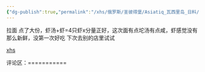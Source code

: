 ```yaml
---
{"dg-publish":true,"permalink":"/xhs/俄罗斯/圣彼得堡/Asiatiq_瓦西里岛_日料/","tags":["rednote","圣彼得堡"],"created":"2025-03-17T22:11:29.086+08:00","updated":"2025-03-20T22:46:14.383+08:00"}
---
```


 

拉面 点了大份，虾汤+虾=4只虾x分量正好，这次面有点坨汤有点咸，虾感觉没有那么新鲜，没第一次好吃
下次去别的店里试试

[xhs](https://www.xiaohongshu.com/explore/649b46a2000000001300d7f4?xsec_token=ABQT5dwYKJkRPgc2dErxfaQyjszyc7Y9VnGKPRtvn5KFQ=&xsec_source=pc_user)

评论区：===========
